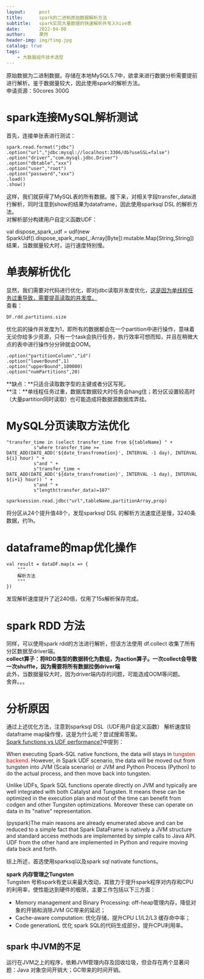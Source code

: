 ```yaml
---
layout:     post
title:      spark的二进制原始数据解析方法  
subtitle:   spark实现大量数据的快速解析并写入hive表  
date:       2022-04-08
author:     果然
header-img: img/timg.jpg
catalog: true
tags:
    - 大数据组件技术选型
---  
```

原始数据为二进制数据，存储在本地MySQL5.7中，欲拿来进行数据分析需要提前进行解析。鉴于数据量较大，因此使用spark的解析方法。  
申请资源：50cores   300G   
# spark连接MySQL解析测试  
首先，连接单张表进行测试：  
```
spark.read.format("jdbc")
.option("url","jdbc:mysql://localhost:3306/db?useSSL=false")
.option("driver","com.mysql.jdbc.Driver")
.option("dbtable","xxx")
.option("user","root")
.option("password","xxx")
.load()
.show()
```  
这样，我们就获得了MySQL表的所有数据。接下来，对相关字段transfer_data进行解析，同时注意到show的结果为dataframe，因此使用sparksql DSL 的解析方法。    
对解析部分构建用户自定义函数UDF：  

val dispose_spark_udf = udf(new SparkUdf().dispose_spark_map(_:Array[Byte]):mutable.Map[String,String])  
结果，当数据量较大时，运行速度特别慢。  
# 单表解析优化  
显然，我们需要对代码进行优化，即对jdbc读取并发度优化，[这是因为单线程任务过重导致，需要提高读取的并发度。](https://yerias.github.io/2020/11/05/spark/36/#%E6%BA%90%E7%A0%81)  
查看：  
```
DF.rdd.partitions.size
```
优化前的操作并发度为1，即所有的数据都会在一个partition中进行操作，意味着无论你给多少资源，只有一个task会执行任务，执行效率可想而知，并且在稍微大点的表中进行操作分分钟就会OOM。  
```
.option("partitionColumn","id")
.option("lowerBound",1)
.option("upperBound",100000)
.option("numPartitions",20)
```  
**缺点：**只适合读取数字型的主键或者分区写死。  
**注：**单线程任务过重，数据库数据较大时任务会hang住；若分区设置较高时（大量partition同时读取）也可能造成将数据源数据库弄挂。  
# MySQL分页读取方法优化   
```
"transfer_time in (select transfer_time from ${tableName} " +
          s"where transfer_time >= DATE_ADD(DATE_ADD('${date_transfromation}', INTERVAL -1 day), INTERVAL ${i} hour) " +
          s"and " +
          s"transfer_time < DATE_ADD(DATE_ADD('${date_transfromation}', INTERVAL -1 day), INTERVAL ${i+1} hour)) " +
          s"and " +
          s"length(transfer_data)=107"

sparksession.read.jdbc("url",tableName,partitionArray,prop)
```  
将分区从24个提升值48个，发现sparksql DSL 的解析方法速度还是慢，3240条数据，约1h。  
# dataframe的map优化操作    
```
val result = dataDF.map(x => {
	"""
	解析方法
    """
})
```  
发现解析速度提升了近240倍，仅用了15s解析保存完成。  
# spark RDD 方法  
同样，可以使用spark rdd的方法进行解析，但该方法使用 df.collect 收集了所有分区数据至driver端。  
**collect算子：将RDD类型的数据转化为数组，为action算子。一次collect会导致一次shuffle，因为需要将所有数据拉倒driver端**  
此外，当数据量较大时，因为driver端内存的问题，可能造成OOM等问题。  
舍弃。。。   
# 分析原因  
通过上述优化方法，注意到sparksql DSL（UDF用户自定义函数） 解析速度较dataframe map操作慢，这是为什么呢？尝试搜索答案。  
[Spark functions vs UDF performance?](https://stackoverflow.com/questions/38296609/spark-functions-vs-udf-performance)中提到：  

When executing Spark-SQL native functions, the data will stays in <font color=red>tungsten backend</font>. However, in Spark UDF scenario, the data will be moved out from tungsten into JVM (Scala scenario) or JVM and Python Process (Python) to do the actual process, and then move back into tungsten.   

Unlike UDFs, Spark SQL functions operate directly on JVM and typically are well integrated with both Catalyst and Tungsten. It means these can be optimized in the execution plan and most of the time can benefit from codgen and other Tungsten optimizations. Moreover these can operate on data in its "native" representation.  

(pyspark)The main reasons are already enumerated above and can be reduced to a simple fact that Spark DataFrame is natively a JVM structure and standard access methods are implemented by simple calls to Java API. UDF from the other hand are implemented in Python and require moving data back and forth.  

综上所述，首选使用sparksql以及spark sql nativate functions。  

**spark 内存管理之Tungsten**    
Tungsten 号称spark有史以来最大改动，其致力于提升spark程序对内存和CPU的利用率，使性能达到硬件的极限，主要工作包括以下三方面：  

* Memory management and Binary Processing: off-heap管理内存，降低对象的开销和消除JVM GC带来的延迟；  
* Cache-aware computation: 优化存储，提升CPU L1/L2/L3 缓存命中率；  
* Code generationL 优化 spark SQL的代码生成部分，提升CPU利用率。  
## spark 中JVM的不足  
运行在JVM之上的程序，依赖JVM管理内存及回收垃圾，但会存在两个显著问题：Java 对象空间开销大；GC带来的时间开销。  

 

  
  
 






